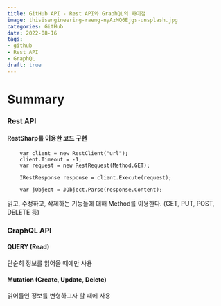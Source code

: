 ```yaml
---
title: GitHub API - Rest API와 GraphQL의 차이점
image: thisisengineering-raeng-nyAzMQ6Ejgs-unsplash.jpg
categories: GitHub
date: 2022-08-16
tags:
- github
- Rest API
- GraphQL
draft: true
---
```


# Summary
### Rest API
#### RestSharp를 이용한 코드 구현
```CSharp
	var client = new RestClient("url");
	client.Timeout = -1;
	var request = new RestRequest(Method.GET);

	IRestResponse response = client.Execute(request);

	var jObject = JObject.Parse(response.Content);
```

읽고, 수정하고, 삭제하는 기능들에 대해 Method를 이용한다. (GET, PUT, POST, DELETE 등)



### GraphQL API
#### QUERY (Read)
단순히 정보를 읽어올 때에만 사용

#### Mutation (Create, Update, Delete)
읽어들인 정보를 변형하고자 할 때에 사용

